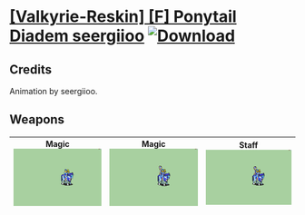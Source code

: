 # [\[Valkyrie-Reskin\] \[F\] Ponytail Diadem seergiioo](./) [![Download](https://img.shields.io/badge/Download-%5BValkyrie--Reskin%5D%20%5BF%5D%20Ponytail%20Diadem%20seergiioo-red)](https://minhaskamal.github.io/DownGit/#/home?url=https://github.com/Klokinator/FE-Repo/tree/main/Battle%20Animations/Mounted%20-%20Valks,%20MKs,%20Magi/%5BValkyrie-Reskin%5D%20%5BF%5D%20Ponytail%20Diadem%20seergiioo)
## Credits

Animation by seergiioo.

## Weapons

| <b>Magic</b><br/><img alt="Magic animation" src="./6.%20Magic/Magic.gif"/> | <b>Magic</b><br/><img alt="Magic animation" src="./6.%20Magic%20(Staff)/Magic.gif"/> | <b>Staff</b><br/><img alt="Staff animation" src="./7.%20Staff/Staff.gif"/> |
| :---: | :---: | :---: |
